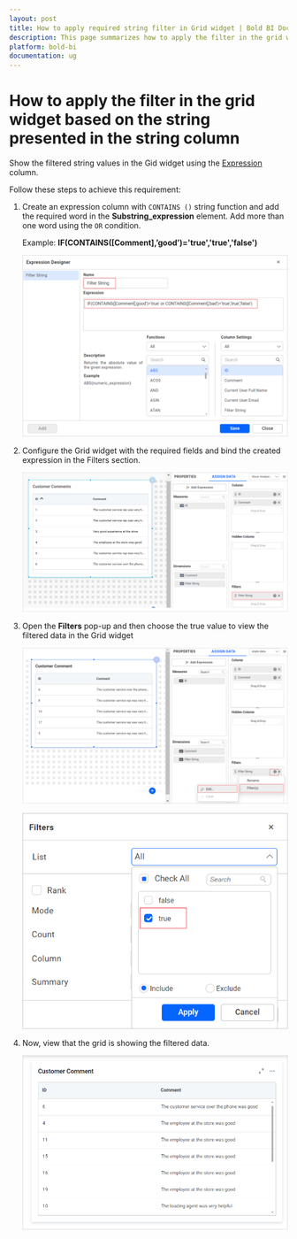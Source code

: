 ```yaml
---
layout: post
title: How to apply required string filter in Grid widget | Bold BI Docs
description: This page summarizes how to apply the filter in the grid widget based on the string presented in the string type column using Bold BI application
platform: bold-bi
documentation: ug
---
```


# How to apply the filter in the grid widget based on the string presented in the string column

Show the filtered string values in the Gid widget using the [Expression](/working-with-data-source/transforming-data/configuring-expression-columns/) column.

Follow these steps to achieve this requirement:

1. Create an expression column with `CONTAINS ()` string function and add the required word in the **Substring_expression** element. Add more than one word using the `OR` condition. 

    Example: **IF(CONTAINS([Comment],’good’)='true','true','false')**

    ![Contains Function Expression](/static/assets/faq/images/contains-function-expression.png#max-width=60%)

2. Configure the Grid widget with the required fields and bind the created expression in the Filters section.

    ![Drop String Expression in Filter Section](/static/assets/faq/images/drop-string-expression-in-filters-section.png#max-width=60%)

3. Open the **Filters** pop-up and then choose the true value to view the filtered data in the Grid widget

    ![Open Filters Pop-UP](/static/assets/faq/images/open-filters-pop-up.png#max-width=60%)

    ![Select True Value to Fitler the Data](/static/assets/faq/images/select-true-value-to-filter-the-data.png#max-width=60%)

4. Now, view that the grid is showing the filtered data.

    ![Grid with Filtered Data](/static/assets/faq/images/gird-with-filtered-data.png#max-width=60%)